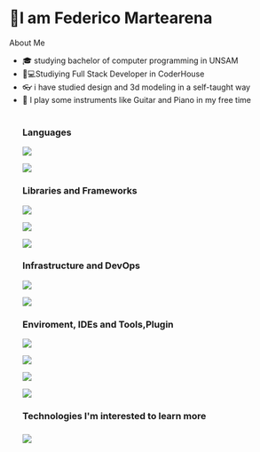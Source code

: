 <h1>👋I am Federico Martearena</h1>
</a>About Me</h2>
<ul>
<li>🎓</g-emoji> studying bachelor of computer programming in UNSAM</li>
<li>🧑💻Studiying Full Stack Developer in CoderHouse</li>
<li>👓</g-emoji> i have studied design and 3d modeling in a self-taught way</li>
<li>🎼</g-emoji> I play some instruments like Guitar and Piano in my free time</li>
<br>
<h2Tech Knowdledge</h2>
<h3>Languages</h3>
<p><img src="https://img.shields.io/badge/-JavaScript-333333?style=flat&amp;logo=javascript" style="max-width: 100%;"></p
<p><img src="https://img.shields.io/badge/-Gcode(arduino)-333333?style=flat&amp;logo="g-code" style="max-width: 100%;"></p>

  
<h3>Libraries and Frameworks</h3>
<p><img src="https://img.shields.io/badge/-Fusion%20360-333333?style=flat&amp;logo=unity)" style="max-width: 100%;"></p>
<p><img src="https://img.shields.io/badge/-Maya%203d-333333?style=flat&amp;logo=unity)" style="max-width: 100%;"></p>
<p><img src="https://img.shields.io/badge/-Autocad%203d-333333?style=flat&amp;logo=unity)" style="max-width: 100%;"></p>

<h3>Infrastructure and DevOps</h3>
<p><img src="https://img.shields.io/badge/-Git-333333?style=flat&amp;logo=git" style="max-width: 100%; display:inline;"></p>
<p><img src="https://img.shields.io/badge/-GitHub-333333?style=flat&amp;logo=github" style="max-width: 100%;"></p>
<h3>Enviroment, IDEs and Tools,Plugin</h3>
<div style="display:inline;">
<p><img src="https://img.shields.io/badge/-Visual%20Studio-333333?style=flat&amp;logo=visual-studio-code&amp;logoColor=7e10cc" style="max-width: 100%;"></p>
<p><img src="https://img.shields.io/badge/-Visual%20Studio%20Code-333333?style=flat&amp;logo=visual-studio-code&amp;logoColor=007ACC" style="max-width: 100%;"></p>
<p><img src="https://img.shields.io/badge/-Bootstrap-333333?style=flat&amp;logo=bootstrap&amp;logoColor=007ACC" style="max-width: 100%;"></p>
<p><img src="https://img.shields.io/badge/-SweetAlert2-333333?style=flat&amp;logo=visual-studio-code&amp;logoColor=007ACC" style="max-width: 100%;"></p>
<h3>Technologies I'm interested to learn more<h3>
  <p><img src="https://img.shields.io/badge/-Tailwind-333333?style=flat&amp;logo=tailwind&amp;logoColor=007ACC" style="max-width: 100%;"></p>
</div>
